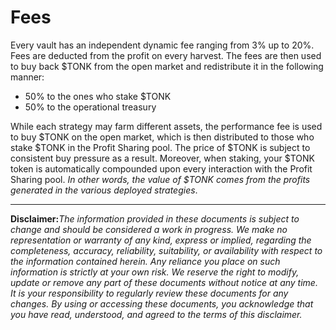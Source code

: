 # Fees

Every vault has an independent dynamic fee ranging from 3% up to 20%. Fees are deducted from the profit on every harvest. The fees are then used to buy back $TONK from the open market and redistribute it in the following manner:

- 50% to the ones who stake $TONK
- 50% to the operational treasury

While each strategy may farm different assets, the performance fee is used to buy $TONK on the open market, which is then distributed to those who stake $TONK in the Profit Sharing pool. The price of $TONK is subject to consistent buy pressure as a result. Moreover, when staking, your $TONK token is automatically compounded upon every interaction with the Profit Sharing pool. _In other words, the value of $TONK comes from the profits generated in the various deployed strategies_.

---

**Disclaimer:**_The information provided in these documents is subject to change and should be considered a work in progress. We make no representation or warranty of any kind, express or implied, regarding the completeness, accuracy, reliability, suitability, or availability with respect to the information contained herein. Any reliance you place on such information is strictly at your own risk. We reserve the right to modify, update or remove any part of these documents without notice at any time. It is your responsibility to regularly review these documents for any changes. By using or accessing these documents, you acknowledge that you have read, understood, and agreed to the terms of this disclaimer._
